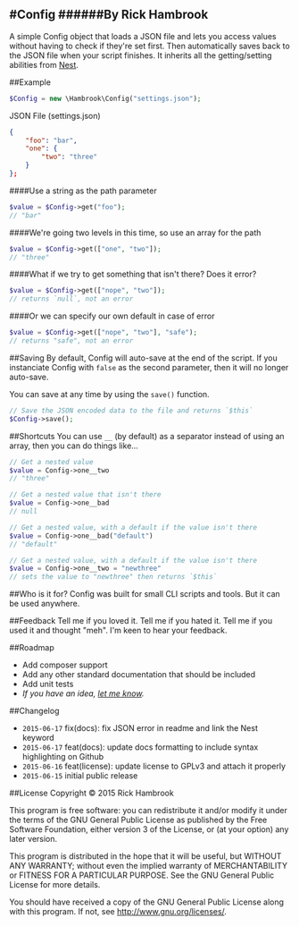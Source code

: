 #Config
######By Rick Hambrook
-----

A simple Config object that loads a JSON file and lets you access values without having to check if they're set first. Then automatically saves back to the JSON file when your script finishes. It inherits all the getting/setting abilities from [Nest](https://github.com/Hambrook/Nest).

##Example
```php
$Config = new \Hambrook\Config("settings.json");
```

JSON File (settings.json)
```json
{
	"foo": "bar",
	"one": {
		"two": "three"
	}
};
```

####Use a string as the path parameter
```php
$value = $Config->get("foo");
// "bar"
```

####We're going two levels in this time, so use an array for the path
```php
$value = $Config->get(["one", "two"]);
// "three"
```

####What if we try to get something that isn't there? Does it error?
```php
$value = $Config->get(["nope", "two"]);
// returns `null`, not an error
```

####Or we can specify our own default in case of error
```php
$value = $Config->get(["nope", "two"], "safe");
// returns "safe", not an error
```

##Saving
By default, Config will auto-save at the end of the script. If you instanciate Config with `false` as the second parameter, then it will no longer auto-save.

You can save at any time by using the `save()` function.
```php
// Save the JSON encoded data to the file and returns `$this`
$Config->save();
```

##Shortcuts
You can use `__` (by default) as a separator instead of using an array, then you can do things like...
```php
// Get a nested value
$value = Config->one__two
// "three"

// Get a nested value that isn't there
$value = Config->one__bad
// null

// Get a nested value, with a default if the value isn't there
$value = Config->one__bad("default")
// "default"

// Get a nested value, with a default if the value isn't there
$value = Config->one__two = "newthree"
// sets the value to "newthree" then returns `$this`
```

##Who is it for?
Config was built for small CLI scripts and tools. But it can be used anywhere.

##Feedback
Tell me if you loved it. Tell me if you hated it. Tell me if you used it and thought "meh". I'm keen to hear your feedback.

##Roadmap
* Add composer support
* Add any other standard documentation that should be included
* Add unit tests
* _If you have an idea, [let me know](mailto:rick@rickhambrook.com)._

##Changelog
* `2015-06-17` fix(docs): fix JSON error in readme and link the Nest keyword
* `2015-06-17` feat(docs): update docs formatting to include syntax highlighting on Github
* `2015-06-16` feat(license): update license to GPLv3 and attach it properly
* `2015-06-15` initial public release

##License
Copyright &copy; 2015 Rick Hambrook

This program is free software: you can redistribute it and/or modify
it under the terms of the GNU General Public License as published by
the Free Software Foundation, either version 3 of the License, or
(at your option) any later version.

This program is distributed in the hope that it will be useful,
but WITHOUT ANY WARRANTY; without even the implied warranty of
MERCHANTABILITY or FITNESS FOR A PARTICULAR PURPOSE.  See the
GNU General Public License for more details.

You should have received a copy of the GNU General Public License
along with this program.  If not, see <http://www.gnu.org/licenses/>.